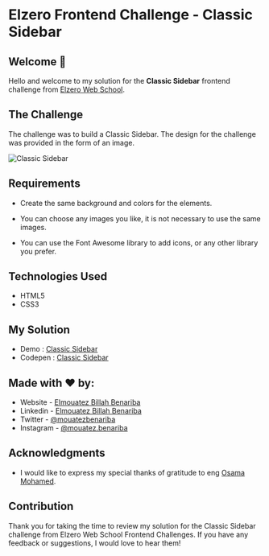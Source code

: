 # Elzero Frontend Challenge - Classic Sidebar

## Welcome 👋

Hello and welcome to my solution for the **Classic Sidebar** frontend challenge from [Elzero Web School](https://elzero.org/category/challenges/front-end-challenges/).

## The Challenge

The challenge was to build a Classic Sidebar. The design for the challenge was provided in the form of an image.

![Classic Sidebar](https://mouatezbenariba.github.io/Elzero-Frontend-Challenges/classic-sidebar/)

## Requirements

- Create the same background and colors for the elements.

- You can choose any images you like, it is not necessary to use the same images.

- You can use the Font Awesome library to add icons, or any other library you prefer.

## Technologies Used

- HTML5
- CSS3

## My Solution

- Demo : [Classic Sidebar](https://mouatezbenariba.github.io/Elzero-Frontend-Challenges/classic-sidebar/)
- Codepen : [Classic Sidebar](https://codepen.io/mouatezbenariba/pen/dyQWVze)

## Made with ❤ by:

- Website - [Elmouatez Billah Benariba](https://www.mouatezbenariba.me/)
- Linkedin - [Elmouatez Billah Benariba](https://www.linkedin.com/in/mouatezbenariba/)
- Twitter - [@mouatezbenariba](https://twitter.com/mouatezbenariba)
- Instagram - [@mouatez.benariba](https://www.instagram.com/mouatez.benariba/)

## Acknowledgments

- I would like to express my special thanks of gratitude to eng [Osama Mohamed](https://github.com/OsamaElzero).

## Contribution

Thank you for taking the time to review my solution for the Classic Sidebar challenge from Elzero Web School Frontend Challenges. If you have any feedback or suggestions, I would love to hear them!
